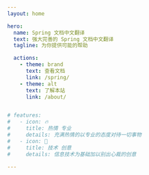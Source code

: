 ```yaml
---
layout: home

hero:
  name: Spring 文档中文翻译
  text: 强大完善的 Spring 文档中文翻译
  tagline: 为你提供可能的帮助

  actions:
    - theme: brand
      text: 查看文档
      link: /spring/
    - theme: alt
      text: 了解本站
      link: /about/


# features:
#   - icon: 🔥
#     title: 热情 专业
#     details: 充满热情的以专业的态度对待一切事物
#   - icon: 🎨
#     title: 技术 创意 
#     details: 信息技术为基础加以别出心裁的创意

---
```


